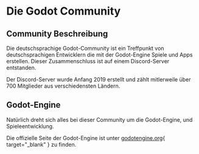 # Die Godot Community

## Community Beschreibung
Die deutschsprachige Godot-Community ist ein Treffpunkt von deutschsprachigen Entwicklern die mit der Godot-Engine Spiele und Apps erstellen.
Dieser Zusammenschluss ist auf einem Discord-Server entstanden.

Der Discord-Server wurde Anfang 2019 erstellt und zählt mitlerweile über 700 Mitglieder aus verschiedensten Ländern.

## Godot-Engine
Natürlich dreht sich alles bei dieser Community um die Godot-Engine, und Spieleentwicklung.

Die offizielle Seite der Godot-Engine ist unter [godotengine.org](https://godotengine.org/){ target="_blank" } zu finden.